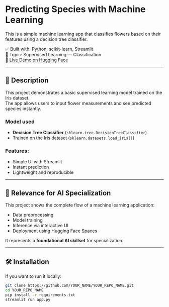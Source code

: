 # Predicting Species with Machine Learning

This is a simple machine learning app that classifies flowers based on their features using a decision tree classifier.

✅ Built with: Python, scikit-learn, Streamlit  
🧠 Topic: Supervised Learning — Classification  
🚀 [Live Demo on Hugging Face](https://huggingface.co/spaces/Dnlit707/iris_knn)

---

## 🧩 Description

This project demonstrates a basic supervised learning model trained on the Iris dataset.  
The app allows users to input flower measurements and see predicted species instantly.

### Model used
- **Decision Tree Classifier** (`sklearn.tree.DecisionTreeClassifier`)
- Trained on the Iris dataset (`sklearn.datasets.load_iris()`)

### Features:
- Simple UI with Streamlit
- Instant prediction
- Lightweight and reproducible

---

## 🧠 Relevance for AI Specialization

This project shows the complete flow of a machine learning application:
- Data preprocessing
- Model training
- Inference via interactive UI
- Deployment using Hugging Face Spaces

It represents a **foundational AI skillset** for specialization.

---

## 🛠️ Installation

If you want to run it locally:

```bash
git clone https://github.com/YOUR_NAME/YOUR_REPO_NAME.git
cd YOUR_REPO_NAME
pip install -r requirements.txt
streamlit run app.py

